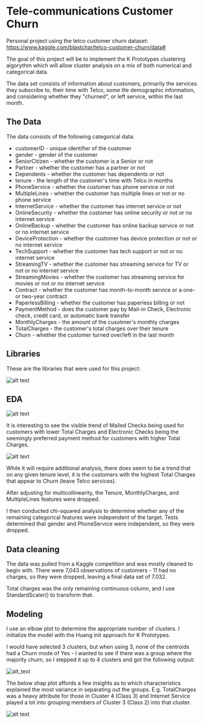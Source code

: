 # Tele-communications Customer Churn

Personal project using the telco customer churn dataset: https://www.kaggle.com/blastchar/telco-customer-churn/data#

The goal of this project will be to implement the K Prototypes clustering algorythm which will allow cluster analysis on a mix of both numerical and categorical data.

The data set consists of information about customers, primarily the services they subscribe to, their time with Telco, some lite demographic information, and considering whether they "churned", or left service, within the last month.

## The Data

The data consists of the following categorical data:
- customerID - unique identifier of the customer
- gender - gender of the customer
- SeniorCitizen - whether the customer is a Senior or not
- Partner - whether the customer has a partner or not
- Dependents - whether the customer has dependents or not
- tenure - the length of the customer's time with Telco in months
- PhoneService - whether the customer has phone service or not
- MultipleLines - whether the customer has multiple lines or not or no phone service
- InternetService - whether the customer has internet service or not
- OnlineSecurity - whether the customer has online security or not or no internet service
- OnlineBackup - whether the customer has online backup service or not or no internet service
- DeviceProtection - whether the customer has device protection or not or no internet service
- TechSupport - whether the customer has tech support or not or no internet service
- StreamingTV - whether the customer has streaming service for TV or not or no internet service
- StreamingMovies - whether the customer has streaming service for movies or not or no internet service
- Contract - whether the customer has month-to-month service or a one- or two-year contract
- PaperlessBilling - whether the customer has paperless billing or not
- PaymentMethod - does the customer pay by Mail-in Check, Electronic check, credit card, or automatic bank transfer
- MonthlyCharges - the amount of the cusotmer's monthly charges
- TotalCharges - the customer's total charges over their tenure
- Churn - whether the customer turned over/left in the last month

## Libraries

These are the libraries that were used for this project:

![alt text](https://github.com/zachzazueta/telecom_churn_project/blob/master/libs.PNG)
  
## EDA

![alt text](https://github.com/zachzazueta/telecom_churn_project/blob/master/charges%20tenure%20payment.png)

It is interesting to see the visible trend of Mailed Checks being used for customers with lower Total Charges and Electronic Checks being the seemingly preferred payment method for customers with higher Total Charges.

![alt text](https://github.com/zachzazueta/telecom_churn_project/blob/master/charges%20tenure%20churn.png)

While it will require additional analysis, there does seem to be a trend that on any given tenure level, it is the customers with the highest Total Charges that appear to Churn (leave Telco services).

After adjusting for multicollinearity, the Tenure, MonthlyCharges, and MultipleLines features were dropped.

I then conducted chi-squared analysis to determine whether any of the remaining categorical features were independent of the target. Tests determined that gender and PhoneService were independent, so they were dropped.

## Data cleaning

The data was pulled from a Kaggle competition and was mostly cleaned to begin with. There were 7,043 observations of customers - 11 had no charges, so they were dropped, leaving a final data set of 7.032.

Total charges was the only remaining continuous column, and I use StandardScaler() to transform that.

## Modeling

I use an elbow plot to determine the appropriate number of clusters. I initialize the model with the Huang init approach for K Prototypes.

I would have selected 3 clusters, but when using 3, none of the centroids had a Churn mode of Yes - I wanted to see if there was a group where the majority churn, so I stepped it up to 4 clusters and got the following output:

![alt_text](https://github.com/zachzazueta/telecom_churn_project/blob/master/cluster%20output.PNG)

The below shap plot affords a few insights as to which characteristics explained the most variance in separating out the groups. E.g. TotalCharges was a heavy attribute for those in Cluster 4 (Class 3) and Internet Service played a lot into grouping members of Cluster 3 (Class 2) into that cluster.

![alt text](https://github.com/zachzazueta/telecom_churn_project/blob/master/shap3.png)
